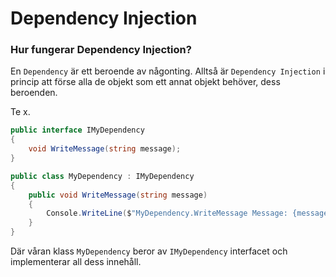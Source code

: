 ﻿# Dependency Injection

### Hur fungerar Dependency Injection?
En ``Dependency`` är ett beroende av någonting. Alltså är ``Dependency Injection`` i princip att förse alla de objekt som ett annat objekt behöver, dess beroenden.  
  
Te x. 
```cs
public interface IMyDependency
{
    void WriteMessage(string message);
}

public class MyDependency : IMyDependency
{
    public void WriteMessage(string message)
    {
        Console.WriteLine($"MyDependency.WriteMessage Message: {message}");
    }
}
```  
Där våran klass ``MyDependency`` beror av ``IMyDependency`` interfacet och implementerar all dess innehåll.